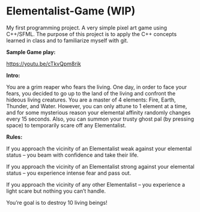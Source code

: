 # Elementalist-Game (WIP)
My first programming project. A very simple pixel art game using C++/SFML. The purpose of this project is to apply the C++ concepts learned in class and to familiarize myself with git.

**Sample Game play:**

https://youtu.be/cTkvQpm8rik

**Intro:**

You are a grim reaper who fears the living. One day, in order to face your fears, you decided to go up to the land of the living and confront the hideous living creatures. You are a master of 4 elements: Fire, Earth, Thunder, and Water. However, you can only attune to 1 element at a time, and for some mysterious reason your elemental affinity randomly changes every 15 seconds. Also, you can summon your trusty ghost pal (by pressing space) to temporarily scare off any Elementalist.

**Rules:**

If you approach the vicinity of an Elementalist weak against your elemental status – you beam with confidence and take their life.

If you approach the vicinity of an Elementalist strong against your elemental status – you experience intense fear and pass out.

If you approach the vicinity of any other Elementalist – you experience a light scare but nothing you can’t handle.

You’re goal is to destroy 10 living beings!
